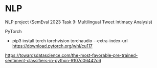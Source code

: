 # NLP
NLP project (SemEval 2023 Task 9: Multilingual Tweet Intimacy Analysis) 

PyTorch
- pip3 install torch torchvision torchaudio --extra-index-url https://download.pytorch.org/whl/cu117


https://towardsdatascience.com/the-most-favorable-pre-trained-sentiment-classifiers-in-python-9107c06442c6
